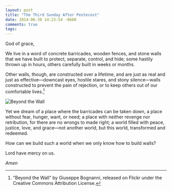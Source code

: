 ```yaml
---
layout: post
title: "The Third Sunday After Pentecost"
date: 2014-06-30 14:23:54 -0600
comments: true
tags: 
---
```


God of grace,

We live in a word of concrete barricades, wooden fences, and stone walls that we have built to protect, separate, control, and hide; some hastily thrown up in hours, others carefully built in weeks or months.

Other walls, though, are constructed over a lifetime, and are just as real and just as effective—downcast eyes, hostile stares, and stony silence—walls constructed to prevent the pain of rejection, or to keep others out of our comfortable lives.[^1]


![Beyond the Wall](https://www.flickr.com/photos/79286287@N00/215951891/)

Yet we dream of a place where the barricades can be taken down, a place without fear, hunger, want, or need; a place with neither revenge nor retribution, for there are no wrongs to made right; a world filled with peace, justice, love, and grace—not another world, but this world, transformed and redeemed.

How can we build such a world when we only know how to build walls?

Lord have mercy on us.

*Amen*

[^1]: "Beyond the Wall" by Giuseppe Bognanni, released on Flickr under the Creative Commons Attribution License.
